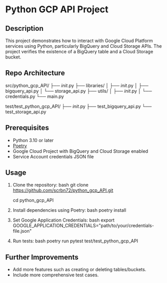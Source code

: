# Python GCP API Project

## Description
This project demonstrates how to interact with Google Cloud Platform services using Python, particularly BigQuery and Cloud Storage APIs. The project verifies the existence of a BigQuery table and a Cloud Storage bucket.

## Repo Architecture
src/python_gcp_API/
├── _init_.py
├── libraries/
│   ├── _init_.py
│   ├── bigquery_api.py
│   └── storage_api.py
├── utils/
│   ├── _init_.py
│   └── credentials.py
└── main.py

test/test_python_gcp_API/
├── _init_.py
├── test_bigquery_api.py
└── test_storage_api.py

## Prerequisites
- Python 3.10 or later
- [Poetry](https://python-poetry.org/docs/#installation)
- Google Cloud Project with BigQuery and Cloud Storage enabled
- Service Account credentials JSON file

## Usage
1. Clone the repository:
   bash
   git clone https://github.com/scrbn72/python_gcp_API.git

   cd python_gcp_API


2. Install dependencies using Poetry:
   bash
   poetry install


3. Set Google Application Credentials:
   bash
   export GOOGLE_APPLICATION_CREDENTIALS="path/to/your/credentials-file.json"


4. Run tests:
   bash
   poetry run pytest test/test_python_gcp_API


## Further Improvements
- Add more features such as creating or deleting tables/buckets.
- Include more comprehensive test cases.
